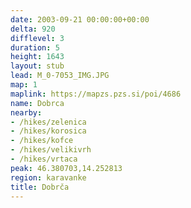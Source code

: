 ```yaml
---
date: 2003-09-21 00:00:00+00:00
delta: 920
difflevel: 3
duration: 5
height: 1643
layout: stub
lead: M_0-7053_IMG.JPG
map: 1
maplink: https://mapzs.pzs.si/poi/4686
name: Dobrca
nearby:
- /hikes/zelenica
- /hikes/korosica
- /hikes/kofce
- /hikes/velikivrh
- /hikes/vrtaca
peak: 46.380703,14.252813
region: karavanke
title: Dobrča
---
```

